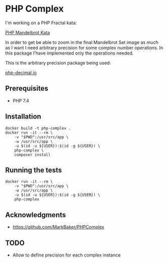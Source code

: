 # PHP Complex

I'm working on a PHP Fractal kata:

[PHP Mandelbrot Kata](https://github.com/HyveInnovate/mandelbrot-kata/tree/php-solution1)

In order to get be able to zoom in the final Mandelbrot Set image as much as I want I need arbitrary precision for some complex number operations. In this package I'have implemented only the operations needed.

This is the arbitrary precision package being used:

[php-decimal.io](https://php-decimal.io/)

## Prerequisites

* PHP 7.4

## Installation

```
docker build -t php-complex .
docker run -it --rm \
	-v "$PWD":/usr/src/app \
	-w /usr/src/app \
	-u $(id -u ${USER}):$(id -g ${USER}) \
	php-complex \
    composer install
```

## Running the tests

```
docker run -it --rm \
	-v "$PWD":/usr/src/app \
	-w /usr/src/app \
	-u $(id -u ${USER}):$(id -g ${USER}) \
	php-complex
```

## Acknowledgments

* https://github.com/MarkBaker/PHPComplex

## TODO

* Allow to define precision for each complex instance
